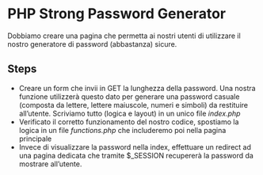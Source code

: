 # PHP Strong Password Generator
Dobbiamo creare una pagina che permetta ai nostri utenti di utilizzare il nostro generatore di password (abbastanza) sicure.

## Steps

- Creare un form che invii in GET la lunghezza della password. Una nostra funzione utilizzerà questo dato per generare una password casuale (composta da lettere, lettere maiuscole, numeri e simboli) da restituire all’utente. Scriviamo tutto (logica e layout) in un unico file *index.php*
- Verificato il corretto funzionamento del nostro codice, spostiamo la logica in un file *functions.php* che includeremo poi nella pagina principale
- Invece di visualizzare la password nella index, effettuare un redirect ad una pagina dedicata che tramite $_SESSION recupererà la password da mostrare all’utente.

